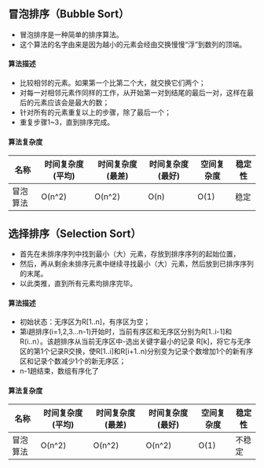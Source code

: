 ## 冒泡排序（Bubble Sort）
- 冒泡排序是一种简单的排序算法。
- 这个算法的名字由来是因为越小的元素会经由交换慢慢“浮”到数列的顶端。 

#### 算法描述
- 比较相邻的元素。如果第一个比第二个大，就交换它们两个；
- 对每一对相邻元素作同样的工作，从开始第一对到结尾的最后一对，这样在最后的元素应该会是最大的数；
- 针对所有的元素重复以上的步骤，除了最后一个；
- 重复步骤1~3，直到排序完成。

#### 算法复杂度
名称 | 时间复杂度(平均) | 时间复杂度(最差) |时间复杂度(最好) |空间复杂度|稳定性|
---|---| ---| ---|---|---|
冒泡算法 | O(n^2) | O(n^2) | O(n) |O(1) | 稳定

## 选择排序（Selection Sort）
- 首先在未排序序列中找到最小（大）元素，存放到排序序列的起始位置，
- 然后，再从剩余未排序元素中继续寻找最小（大）元素，然后放到已排序序列的末尾。
- 以此类推，直到所有元素均排序完毕。

#### 算法描述
- 初始状态：无序区为R[1..n]，有序区为空；
- 第i趟排序(i=1,2,3…n-1)开始时，当前有序区和无序区分别为R[1..i-1]和R(i..n）。该趟排序从当前无序区中-选出关键字最小的记录 R[k]，将它与无序区的第1个记录R交换，使R[1..i]和R[i+1..n)分别变为记录个数增加1个的新有序区和记录个数减少1个的新无序区；
- n-1趟结束，数组有序化了

#### 算法复杂度
名称 | 时间复杂度(平均) | 时间复杂度(最差) |时间复杂度(最好) |空间复杂度|稳定性|
---|---| ---| ---|---|---|
冒泡算法 | O(n^2) | O(n^2) | O(n^2) |O(1) | 不稳定